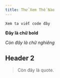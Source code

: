 ```yaml
---
title: Thử Xem Thế Nào
---
```


~~~~~~~~~~~~~~~~~~~~~~~~~~~~~~~~~~~~~~~~~~~~~~~~~~~~~~~~~~~~~~~~~~~~~~~~~~~~~~~~
Xem ta viết code đây
~~~~~~~~~~~~~~~~~~~~~~~~~~~~~~~~~~~~~~~~~~~~~~~~~~~~~~~~~~~~~~~~~~~~~~~~~~~~~~~~

**Đây là chữ bold**

*Còn đây là chữ nghiêng*

Header 2
--------

>   Còn đây là quote.
